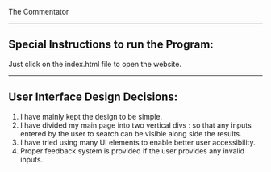 The Commentator
___________________
Special Instructions to run the Program:
----------------------------------------

Just click on the index.html file to open the website.

____________________________________________________________

User Interface Design Decisions:
----------------------------------

1) I have mainly kept the design to be simple.
2) I have divided my main page into two vertical divs :  so that any inputs entered by the user to search can be visible along side the results.
3) I have tried using many UI elements to enable better user accessibility.
4) Proper feedback system is provided if the user provides any invalid inputs.


